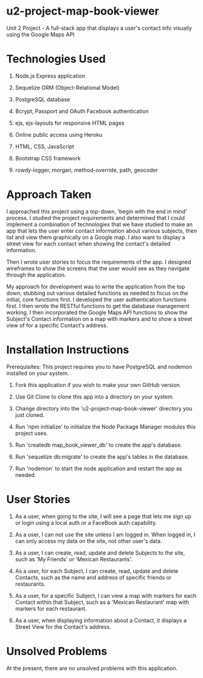 # u2-project-map-book-viewer
Unit 2 Project - A full-stack app that displays a user's contact info visually using the Google Maps API

# Technologies Used

1. Node.js Express application

2. Sequelize ORM (Object-Relational Model)

3. PostgreSQL database

4. Bcrypt, Passport and OAuth Facebook authentication

5. ejs, ejs-layouts for responsive HTML pages

6. Online public access using Heroku

7. HTML, CSS, JavaScript

8. Bootstrap CSS framework

9. rowdy-logger, morgan, method-override, path, geocoder

# Approach Taken

I approached this project using a top-down, 'begin with the end in mind' process. I studied the project requirements and determined that I could implement a combination of technologies that we have studied to make an app that lets the user enter contact information about various subjects, then list and view them graphically on a Google map. I also want to display a street view for each contact when showing the contact's detailed information.

Then I wrote user stories to focus the requirements of the app. I designed wireframes to show the screens that the user would see as they navigate through the application.

My approach for development was to write the application from the top down, stubbing out various detailed functions as needed to focus on the initial, core functions first. I developed the user authentication functions first. I then wrote the RESTful functions to get the database management working. I then incorporated the Google Maps API functions to show the Subject's Contact information on a map with markers and to show a street view of for a specific Contact's address.

# Installation Instructions

Prerequisites: This project requires you to have PostgreSQL and nodemon installed on your system.

1. Fork this application if you wish to make your own GitHub version.

2. Use Git Clone to clone this app into a directory on your system.

3. Change directory into the 'u2-project-map-book-viewer' directory you just cloned.

4. Run 'npm initialize' to initialize the Node Package Manager modules this project uses.

5. Run 'createdb map_book_viewer_db' to create the app's database.

6. Run 'sequelize db:migrate' to create the app's tables in the database.

7. Run 'nodemon' to start the node application and restart the app as needed.

# User Stories

1. As a user, when going to the site, I will see a page that lets me sign up or login using a local auth or a FaceBook auth capability.

2. As a user, I can not use the site unless I am logged in. When logged in, I can only access my data on the site, not other user's data.

3. As a user, I can create, read, update and delete Subjects to the site, such as 'My Friends' or 'Mexican Restaurants'.

4. As a user, for each Subject, I can create, read, update and delete Contacts, such as the name and address of specific friends or restaurants.

5. As a user, for a specific Subject, I can view a map with markers for each Contact within that Subject, such as a 'Mexican Restaurant' map with markers for each restaurant.

6. As a user, when displaying information about a Contact, it displays a Street View for the Contact's address.

# Unsolved Problems

At the present, there are no unsolved problems with this application.
